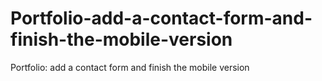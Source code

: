 # Portfolio-add-a-contact-form-and-finish-the-mobile-version
Portfolio: add a contact form and finish the mobile version
